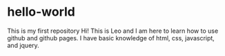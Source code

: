 # hello-world
This is my first repository
Hi! This is Leo and I am here to learn how to use github and github pages.
I have basic knowledge of html, css, javascript, and jquery.
